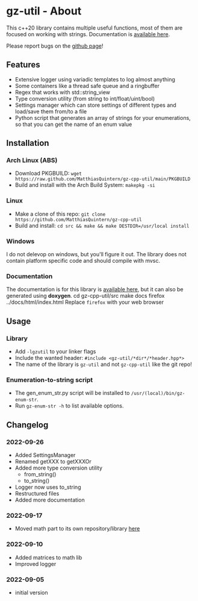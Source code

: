 # gz-util - About
This c++20 library contains multiple useful functions, most of them are focused on working with strings.
Documentation is [available here](https://docs.quintern.xyz/gz-cpp-util/index.hmtml).

Please report bugs on the [github page](https://github.com/MatthiasQuintern/gz-cpp-util)!



## Features
- Extensive logger using variadic templates to log almost anything
- Some containers like a thread safe queue and a ringbuffer
- Regex that works with std::string_view
- Type conversion utility (from string to int/float/uint/bool)
- Settings manager which can store settings of different types and load/save them from/to a file
- Python script that generates an array of strings for your enumerations, so that you can get the name of an enum value


## Installation
### Arch Linux (ABS)
- Download PKGBUILD: `wget https://raw.github.com/MatthiasQuintern/gz-cpp-util/main/PKGBUILD`
- Build and install with the Arch Build System: `makepkg -si`

### Linux
- Make a clone of this repo: `git clone https://github.com/MatthiasQuintern/gz-cpp-util`
- Build and install: `cd src && make && make DESTDIR=/usr/local install`

### Windows
I do not delevop on windows, but you'll figure it out. 
The library does not contain platform specific code and should compile with mvsc.

### Documentation
The documentation is for this library is [available here](https://docs.quintern.xyz/), but it can also be generated using **doxygen**. 
   cd gz-cpp-util/src
   make docs
   firefox ../docs/html/index.html
Replace `firefox` with your web browser


## Usage
### Library
- Add `-lgzutil` to your linker flags
- Include the wanted header: `#include <gz-util/*dir*/*header.hpp*>`
- The name of the library is `gz-util` and not `gz-cpp-util` like the git repo!

### Enumeration-to-string script
- The gen_enum_str.py script will be installed to `/usr/(local)/bin/gz-enum-str`.
- Run `gz-enum-str -h` to list available options.


## Changelog
### 2022-09-26
- Added SettingsManager
- Renamed getXXX to getXXXOr
- Added more type conversion utility
    - from_string<T>()
    - to_string()
- Logger now uses to_string
- Restructured files
- Added more documentation
### 2022-09-17
- Moved math part to its own repository/library [here](https://github.com/MatthiasQuintern/gzm)
### 2022-09-10
- Added matrices to math lib
- Improved logger
### 2022-09-05
- initial version
